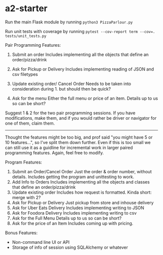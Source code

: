 # a2-starter

Run the main Flask module by running `python3 PizzaParlour.py`

Run unit tests with coverage by running `pytest --cov-report term --cov=. tests/unit_tests.py`


Pair Programming Features:
1. Submit an order
	Includes implementing all the objects that define an order/pizza/drink
2. Ask for Pickup or Delivery
	Includes implementing reading of JSON and csv filetypes

3. Update existing order/ Cancel Order
	Needs to be taken into consideration during 1. but should then be quick?
4. Ask for the menu
	Either the full menu or price of an item. Details up to us so can be short?

Suggest 1 & 2 for the two pair programming sessions. If you have modifications, make them, and if you would rather be driver or navigator for one of them, claim them.

--------
Thought the features might be too big, and prof said "you might have 5 or 10 features...", so I've split them down further. Even if this is too small we can still use it as a guidline for incremental work in larger paired programming features.
Again, feel free to modify.

Program Features:
1. Submit an Order/Cancel Order
	Just the order & order number, without details. Includes getting the program and unittesting to work.
2. Add Info to Orders
	Includes implementing all the objects and classes that define an order/pizza/drink
3. Update existing order 
	Includes how request is formatted. Kinda short: merge with 2?
4. Ask for Pickup or Delivery
	Just pickup from store and inhouse delivery
5. Ask for Uber Eats Delivery
	Includes implementing writing to JSON
6. Ask for Foodora Delivery
	Includes implementing writing to csv
7. Ask for the Full Menu
	Details up to us so can be short?
8. Ask for the price of an Item
	Includes coming up with pricing.

Bonus Features:
- Non-command line UI or API
- Storage of info of session using SQLAlchemy or whatever